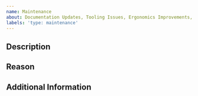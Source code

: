 ```yaml
---
name: Maintenance
about: Documentation Updates, Tooling Issues, Ergonomics Improvements, Showcase, Feedback, Out of Date Dependencies etc.
labels: 'type: maintenance'
---
```


## Description
<!-- This type of request is for things that aren't likely to break builds, but should be improved. Examples include documentation updates, dependency updates, or code simplification.  -->



## Reason
<!-- Why should this change be made? -->



## Additional Information
<!-- Any extra info you want to add can go here. -->

